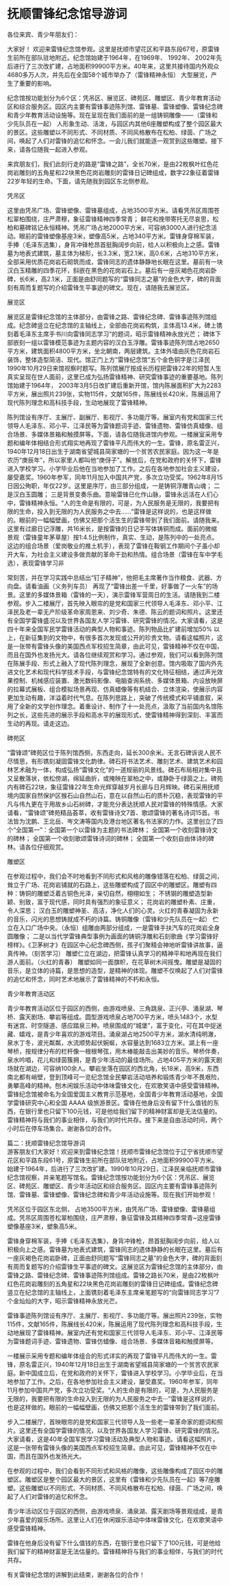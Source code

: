 # 抚顺雷锋纪念馆导游词  
各位来宾、青少年朋友们：  

大家好！ 欢迎来雷锋纪念馆参观。这里是抚顺市望花区和平路东段67号，原雷锋生前所在部队驻地附近。纪念馆始建于1964年，在1969年、 1992年、 2002年先后进行了三次改扩建，占地面积99900平方米。40年来，这里共接待国内外观众4680多万人次，并先后在全国58个城市举办了（雷锋精神永恒） 大型展览，产生了重要的影响。  

纪念馆按功能划分为6个区：凭吊区、展览区、碑苑区、雕塑区、青少年教育活动区和综合服务区。园区内主要有雷锋事迹陈列馆、雷锋墓、雷锋塑像、雷锋纪念碑和青少年教育活动设施等。现在呈现在我们面前的是一组铸铜雕像───（雷锋和少先队员在一起） 人形象生动、活泼，与园区内其他6座雕塑构成了整个园区最大的景区。这些雕塑以不同形式、不同材质、不同风格散布在松柏、绿茵、广场之间，唤起了人们对雷锋的追忆和怀念。一会儿我们就能逐一观赏到这些雕塑。接下来，请各位随我一起进入参观。  

来宾朋友们，我们此刻行走的路是“雷锋之路”，全长70米，是由22枚枫叶红色花岗岩雕刻的五角星和22块黑色花岗岩雕刻的雷锋日记碑组成，数字22象征着雷锋22岁年轻的生命。下面，请先随我到园区东北侧参观。  

凭吊区  

这里由凭吊广场、雷锋塑像、雷锋墓组成，占地3500平方米。请看凭吊区周围苍松翠柏围绕，庄严肃穆，象征雷锋精神四季常青； 鲜花和挽带寄托无尽哀思，松柏和墓碑铭记永恒精神。凭吊广场占地2000平方米，可容纳3000人进行纪念活动。眼前的雷锋塑像基座3米，塑像高5米，占地340平方米。雷锋身穿棉军装，手捧（毛泽东选集），身背冲锋枪昂首挺胸阔步向前，给人以积极向上之感。雷锋墓为地表式建筑，墓主体为梯形，长3.3米，宽2.1米，高0.6米，占地310平方米，全部采用优质花岗岩石砌筑而成，雷锋同志的遗体静静地长眠在这里。墓前有一块汉白玉精雕的四季花环，斜嵌在黑色的花岗岩石上。墓后有一座灰褐色花岗岩卧碑，长6米，高2.1米，正面是由舒同题写的“雷锋同志之墓”的金色大字，碑的背面刻有周而复题写的介绍雷锋生平事迹的碑文。现在，请随我去展览区。  

展览区  

展览区是雷锋纪念馆的主体部分，由雷锋之路、雷锋纪念碑、雷锋事迹陈列馆组成。纪念碑竖立在纪念馆的主轴线上，全部由花岗岩构筑，主体高13.4米，碑上镌刻着毛泽东主席手书川向雷锋同志学习“的题词，昭示雷锋精神永放光芒； 碑体下部嵌刻一组以雷锋模范事迹为主题内容的汉白玉浮雕。雷锋事迹陈列馆占地2650平方米，建筑面积4800平方米，坐北朝南，两层建筑。主体外墙由灰色花岗岩石装饰，整体造型简洁、现代。馆正门上方”雷锋纪念馆“五个金色铜字是江泽民1990年10月29日来馆视察时题写。陈列馆展厅按成长历程把雷锋22年的短暂人生真实呈现在世人面前，这里已成为弘扬雷锋精神、研究雷锋事迹的重要基地。陈列馆始建于1964年， 2003年3月5日改扩建后重新开馆，馆内陈展面积扩大为2283平方米，展出照片239张，实物115件，文献165件，陈展线长420米，陈展运用了现代陈列理念和高科技手段，生动地展现了雷锋精神。  

陈列馆设有序厅、主展厅、副展厅、影视厅、多功能厅等。展室内有党和国家三代领导人毛泽东、邓小平、江泽民等为雷锋题词手迹、雷锋遗物、雷锋仿真蜡像、组合场景、多媒体景箱和触摸屏等。下面，请各位随我进馆内参观。一楼展室采用专题和编年体相结合形式翔实地再现了雷锋平凡而伟大的一生。雷锋，原名雷正兴， 1940年12月18日出生于湖南省望城县简家塘的一个贫苦农民家庭。因为这一年是农历“庚辰年”，所以家里人都叫他“庚伢子”。解放后，在党和政府的关怀下，雷锋进入学校学习。小学毕业后他在当地参加了工作。之后在各地参加社会主义建设，屡受嘉奖。1960年参军，同年11月加入中国共产党，多次立功受奖。1962年8月15日因公殉职，年仅22岁。这里是序厅，由三部分组成，一是铸铜浮雕青山魂； 二是汉白玉圆雕； 三是背景变奏乐曲。意喻雷锋已化作山脉，雷锋永远活在人们心中，雷锋精神永恒。“人的生命是有限的，可是，为人民服务是无限的，我要把有限的生命，投入到无限的为人民服务之中去……”雷锋是这样说的，也是这样做的。眼前的一幅幅壁画，仿佛又把那个活生生的雷锋带到了我们面前。请随我来。这里有过廊日记浮雕，共16米长，是按雷锋的日记手写体铸铜而成。面前的微缩景观（雷锋童年茅草屋）按1:4.5比例制作，真实、生动，是陈列中的一处亮点。这边的组合场景（爱岗敬业的推土机手），表现了雷锋在鞍钢工作期间个子虽小却开大车，为社会主义建设多做贡献的革命干劲和热情。组合场景（雷锋在车中学毛选），表现雷锋学习非  

常刻苦，并在学习实践中总结出“钉子精神”，他把毛主席著作当作粮食、武器、方向盘。请看油画（义务列车员） 再现了“雷锋出差一千里，好事做了一火车”的场景。这里的多媒体景箱（雷锋的一天），演示雷锋军营周日的生活。请随我到二楼参观。步入二楼展厅，首先映入眼帘的是党和国家三代领导人毛泽东、邓小平、江泽民及老一辈无产阶级革命家周恩来、刘少奇、朱德、陈云的题词和照片。这里还有全国学雷锋盛况以及世界各国友人学习雷锋、研究雷锋的情况。大家请看，这是四十年来全国军民学雷锋活动的典型人物和事迹。陈列物品比扩建前增加50% 以上，在新征集到的文物中，有很多首次发现或公开的珍贵文物。请看这幅照片，这是一张带有雷锋头像的美国西点军校招生简章，由此可见，雷锋精神不仅在中国，而且在国外也发扬光大。请各位继续观赏和学习。通过参观，我们可以看到陈列馆在陈展手段、形式上融入了现代陈列理念，展现了全新创意。馆内吸取了国内外先进文化艺术和现代科学技术手段，与雷锋纪念馆特有的文化特征相结，通过声光效果控制、机械感应装置、激光数码影像、电脑查询系统、多媒体景箱、内设放映屏的拉幕式展板、组合模拟场景再现、仿真蜡像等有机结合、立体渲染，使展示内容更加生动有趣，洋溢着时代气息。在陈列思路上，突破了传统模式和平铺直叙，采用了全新的文学创作理念。着重设计、制作了十一处亮点，汲取了当前国内名馆陈列之长，这些先进的展示手段和高水平的展现形式，使雷锋精神得到深刻、丰富而生动的再现。请走这边。  

碑苑区  

“雷锋颂”碑苑区位于陈列馆西侧，东西走向，延长300余米。无言石碑诉说人民不尽情思，有形镌刻凝固雷锋文化韵律。碑石将书法艺术、雕刻艺术、建筑艺术和园林艺术融为一体，构成弘扬“雷锋文化”的一道规丽的风景线。碑石布局相对集中且又呈散落状，依松傍湖，绵延曲折，或掩映在翠柏之中，或静卧于绿茵之上。碑苑内有碑石22块，象征雷锋22年生命光辉穿越岁月长廊与日月辉映。碑石采用抚顺境内国家自然保护区猴石山自然山石，意在以自然山石的质朴沉稳，表现雷锋的平凡与伟九更在于用故乡山石树碑，才能充分表达抚顺人民对雷锋的特殊情感。大家请看，“雷锋颂”碑苑精品荟萃，收有雷锋诗文7首、歌颂雷锋的著名诗词15首。书法皆为沈鹏、王北岳、岑文涛等国内及港台地区著名书法家的力作。这里创立了四个“全国第一”：全国第一个以雷锋为主题的书法碑林； 全国第一个收刻雷锋诗文的碑林； 全国第一个收刻歌颂雷锋诗词的碑林； 全国第一个收刻自由体诗的碑林。请各位仔细观赏。  

雕塑区  

在参观过程中，我们会不时地看到不同形式和风格的雕像错落在松柏、绿茵之间，耸立于广场、花岗岩铺就的石路上，这些雕塑构成了园区中的雕塑区。雕塑有四种：铸铜的雕塑泛着古铜色光泽，亲切自然，栩栩如生； 不锈钢的雕塑造型新颖、别致，富于现代感，同时具有强烈的象征意义； 花岗岩的雕塑朴素、庄重，令人深思； 汉白玉的雕塑神圣、高洁，净化人们的心灵。火红的青春凝固为永新的音乐，闪光的思想铸就成不朽的诗篇。铸铜雕像（雷锋和少先队员在一起） 伫立在入口广场中央。（永恒）组雕由两部分组成，一是雷锋手扶汽车的花岗岩全身圆雕像； 二是以当代学雷锋典型事例为画面的铸铜浮雕和石刻歌曲《学习雷锋好榜样》。《卫茅树才》在园区中心纪念碑西侧，孩子们聚精会神地听雷锋讲故事，逼真传神。（刻苦学习） 雕塑仁立在湖边，把雷锋认真学习的精神平和地再现在我们游人面前。（火红的青春） 雕塑如同一面旗帜，在花草树木间摇曳。雕塑是凝固的音乐，是立体的诗篇，是思想的造型，是精神的体现。雕塑不仅唤起了人们对雷锋的追忆和怀念，同时艺术地展示了雷锋精神的不朽和永恒。  

青少年教育活动区  

青少年教育活动区位于园区的西侧，由游戏喷泉、三角跳泉、正兴亭、涌泉湖、琴桥、露天剧场、攀岩等组成。圆型游戏喷泉占地700平方米，喷头1483个，水型有迷宫、时空隧道、感应踏泉三种。喷泉围成的“城堡”，富于变化，可在其中捉迷藏、嬉戏，是青少年喜欢的游戏项目。涌泉湖占地2500平方米，湖水清纯明澈，泉水丁冬，波光粼粼，水流顺势起伏婉蜒，水容量达到1683立方米。湖上有一座琴桥，按规律分布的栏杆像一根根琴弦，用木棒能敲击出美妙的音乐。琴桥伴奏，泉水吟唱，花儿和绿茵簇拥，是青少年活动的最佳场所。占地405平方米的露天剧场就在湖边，可容纳100余人。攀岩坐落在园区的西北角，长18米，高9米，东西南北都有峭壁，登到顶峰可一览纪念馆全民攀岩活动培养和锻炼青少年不畏艰险，勇攀高峰的精神。刨木闲娱乐活动中体味雷锋文化，在欢歌笑语中感受雷锋精神。雷锋纪念馆被命名为全国爱国主义教育示范基地，全国青少年教育活动基地，全国学雷锋研究中心和全国 AAAA 级旅游景区。雷锋在他身后没有留下什么值钱的东西，在银行里也只留下100元钱，可是他给我们留下的精神财富却是无法估量的。雷锋精神将与我们的事业相伴，与我们的时代共存。接下来是自由活动时间，两个小时后在停车场集合。谢谢各位的合作。  

篇二：抚顺雷锋纪念馆导游词  
游客朋友们大家好！欢迎来到雷锋纪念馆！抚顺市雷锋纪念馆位于辽宁省抚顺市望花区和平路东段61号，原雷锋生前所在部队驻地附近，占地面积99900平方米。始建于1964年，后进行了三次改扩建。1990年10月29日，江泽民亲临抚顺市雷锋纪念馆视察，并亲笔题写馆名。雷锋纪念馆按功能划分为6个区：凭吊区、展览区、碑苑区、雕塑区、青少年活动区和综合服务区。园区内主要有雷锋事迹陈列馆、雷锋墓、雷锋塑像、雷锋纪念碑和青少年活动设施等。现在我们开始参观！  

凭吊区位于园区东北侧， 占地3500平方米，由凭吊广场、雷锋塑像、雷锋墓组成。凭吊区周围苍松翠柏围绕，庄严肃穆，象征雷锋及其精神四季常青~这座雷锋塑像基座3米，塑象高5米。  

雷锋身穿棉军装，手捧《毛泽东选集》，身背冲锋枪，昂首挺胸阔步向前，给人以积极向上之感。雷锋墓为地表式建筑，雷锋同志的遗体静静的长眠在这里。墓后有一座灰褐色花岗岩卧碑，正面由舒同题写“雷锋同志之墓”的金色大字，碑的背面刻有周而复题写的介绍雷锋生平事迹的碑文。这展览区为雷锋纪念馆的主体部分，由雷锋之路、雷锋纪念碑、雷锋事迹陈列馆组成。雷锋之路长70米，是由22枚枫叶红色花岗岩雕刻的五角星和22块黑色花岗岩雕刻的雷锋日记碑组成。雷锋纪念碑竖立在纪念馆的主轴线上，上面镌刻着毛泽东主席亲笔题写的“向雷锋同志学习”7个金灿灿的大字，昭示雷锋精神永放光芒。  

雷锋事迹陈列馆设有序厅、主展厅、影视厅、多功能厅等。展出照片239张，实物115件，文献165件，陈展线长420米，陈展运用了现代陈列理念和高科技手段，生动地展现了雷锋精神。展室内还有党和国家三代领导人毛泽东、邓小平、江泽民等为雷锋题词手迹、雷锋遗物、雷锋仿蜡像、组合场景、多媒体音箱和触摸屏等。  

一楼展示采用专题和编年体组合的形式详实的再现了雷锋平凡而伟大的一生。雷锋，原名雷正兴，1940年12月18日出生于湖南省望城县简家塘的一个贫苦农民家庭。新中国成立后，在党和政府的关怀下，雷锋进入学校学习。小学毕业后，在当地参加了工作。之后，在各地参加社会主义建设，屡受嘉奖。1960年参军，同年11月参加中国共产党，多次立功受奖。“人的生命是有限的，可是，为人民服务是无限的，我要把有限的生命投入到无限的为人民服务之中去···”雷锋是这样说的，也是这样做的。眼前的一幅幅壁画，仿佛又把那个活生生的雷锋带到了我们面前。  

步入二楼展厅，首映眼帘的是党和国家三代领导人及一些老一辈革命家的题词和照片。这里还有全国学雷锋的情况，以及世界各国友人学习雷锋、研究雷锋的情况。大家请看，这是40年全国军民学习雷锋活动及典型人物和事迹。请看这幅照片，这是一张带有雷锋头像的美国西点军校招生简章。由此可见，雷锋精神不仅在中国，而且在国外也发扬光大。  

在参观的过程中，我们会看到不同形式和风格的雕像，这些雕像构成了园区中的雕塑区。雕塑区是整个园区最大的景区，这里有《雷锋和少先队员在一起》等7座雕塑。这些雕塑以不同形式、不同材质、不同风格散布在松柏、绿茵、广场之间，唤起了人们对雷锋的追忆和怀念。  

青少年活动区位于园区的西侧，由游戏喷泉、涌泉湖、露天剧场等景观组成，是青少年喜爱的娱乐场所。这里让人们在休闲娱乐活动中体味雷锋文化，在欢歌笑语中感受雷锋精神。  

雷锋在他身后没有留下什么值钱的东西，在银行里也只留下了100元钱，可是他给我们留下的精神财富是无法估量的。雷锋精神将与我们的事业相伴，与我们的时代共存。  

有关雷锋纪念馆的讲解到此结束，谢谢各位的合作！  
